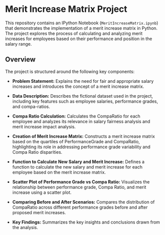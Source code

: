 # Merit Increase Matrix Project

This repository contains an IPython Notebook (`MeritIncreaseMatrix.ipynb`) that demonstrates the implementation of a merit increase matrix in Python. The project explores the process of calculating and analyzing merit increases for employees based on their performance and position in the salary range.

## Overview

The project is structured around the following key components:

- **Problem Statement:** Explains the need for fair and appropriate salary increases and introduces the concept of a merit increase matrix.
  
- **Data Description:** Describes the fictional dataset used in the project, including key features such as employee salaries, performance grades, and compa-ratios.
  
- **Compa Ratio Calculation:** Calculates the CompaRatio for each employee and analyzes its relevance in salary fairness analysis and merit increase impact analysis.
  
- **Creation of Merit Increase Matrix:** Constructs a merit increase matrix based on the quartiles of PerformanceGrade and CompaRatio, highlighting its role in addressing performance grade variability and Compa Ratio disparities.
  
- **Function to Calculate New Salary and Merit Increase:** Defines a function to calculate the new salary and merit increase for each employee based on the merit increase matrix.
  
- **Scatter Plot of Performance Grade vs Compa Ratio:** Visualizes the relationship between performance grade, Compa Ratio, and merit increase using a scatter plot.
  
- **Comparing Before and After Scenarios:** Compares the distribution of CompaRatio across different performance grades before and after proposed merit increases.

- **Key Findings:** Summarizes the key insights and conclusions drawn from the analysis.
